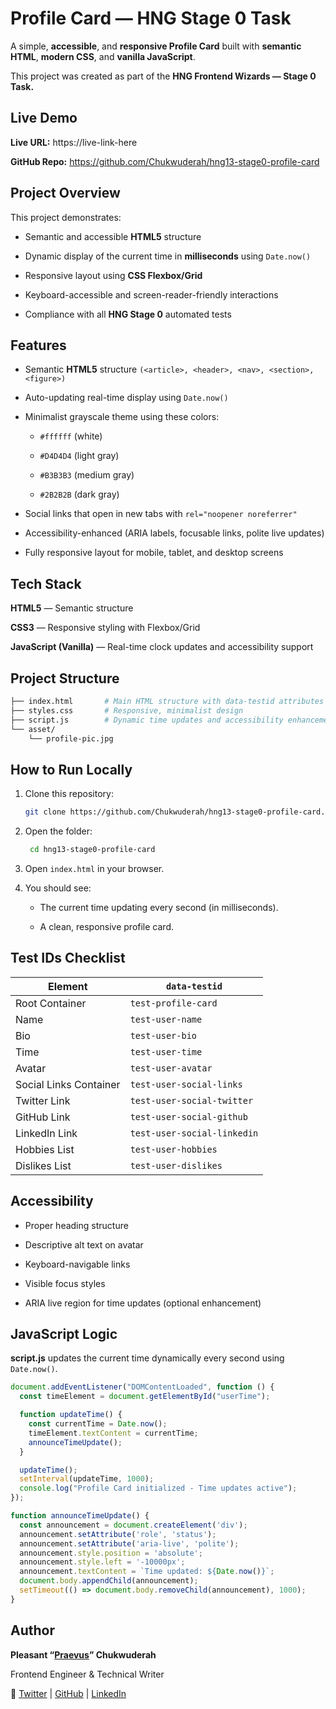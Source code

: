 # Profile Card — HNG Stage 0 Task

A simple, **accessible**, and **responsive Profile Card** built with **semantic HTML**, **modern CSS**, and **vanilla JavaScript**.

This project was created as part of the **HNG Frontend Wizards — Stage 0 Task.**

## Live Demo

**Live URL:** https://live-link-here

**GitHub Repo:** https://github.com/Chukwuderah/hng13-stage0-profile-card

## Project Overview

This project demonstrates:

- Semantic and accessible **HTML5** structure

- Dynamic display of the current time in **milliseconds** using `Date.now()`

- Responsive layout using **CSS Flexbox/Grid**

- Keyboard-accessible and screen-reader-friendly interactions

- Compliance with all **HNG Stage 0** automated tests

## Features

- Semantic **HTML5** structure `(<article>, <header>, <nav>, <section>, <figure>)`

- Auto-updating real-time display using `Date.now()`

- Minimalist grayscale theme using these colors:

  - `#ffffff` (white)

  - `#D4D4D4` (light gray)

  - `#B3B3B3` (medium gray)

  - `#2B2B2B` (dark gray)

- Social links that open in new tabs with `rel="noopener noreferrer"`

- Accessibility-enhanced (ARIA labels, focusable links, polite live updates)

- Fully responsive layout for mobile, tablet, and desktop screens

## Tech Stack

**HTML5** — Semantic structure

**CSS3** — Responsive styling with Flexbox/Grid

**JavaScript (Vanilla)** — Real-time clock updates and accessibility support

## Project Structure
```bash
├── index.html       # Main HTML structure with data-testid attributes
├── styles.css       # Responsive, minimalist design
├── script.js        # Dynamic time updates and accessibility enhancement
└── asset/
    └── profile-pic.jpg
```

## How to Run Locally

1. Clone this repository:

   ```bash
   git clone https://github.com/Chukwuderah/hng13-stage0-profile-card.git
   ```

2. Open the folder:

   ```bash
    cd hng13-stage0-profile-card
    ```


3. Open `index.html` in your browser.

4. You should see:

   - The current time updating every second (in milliseconds).

   - A clean, responsive profile card.

## Test IDs Checklist

| Element                | `data-testid`               |
| ---------------------- | --------------------------- |
| Root Container         | `test-profile-card`         |
| Name                   | `test-user-name`            |
| Bio                    | `test-user-bio`             |
| Time                   | `test-user-time`            |
| Avatar                 | `test-user-avatar`          |
| Social Links Container | `test-user-social-links`    |
| Twitter Link           | `test-user-social-twitter`  |
| GitHub Link            | `test-user-social-github`   |
| LinkedIn Link          | `test-user-social-linkedin` |
| Hobbies List           | `test-user-hobbies`         |
| Dislikes List          | `test-user-dislikes`        |


## Accessibility

- Proper heading structure

- Descriptive alt text on avatar

- Keyboard-navigable links

- Visible focus styles

- ARIA live region for time updates (optional enhancement)

## JavaScript Logic

**script.js** updates the current time dynamically every second using `Date.now()`.

```js
document.addEventListener("DOMContentLoaded", function () {
  const timeElement = document.getElementById("userTime");

  function updateTime() {
    const currentTime = Date.now();
    timeElement.textContent = currentTime;
    announceTimeUpdate();
  }

  updateTime();
  setInterval(updateTime, 1000);
  console.log("Profile Card initialized - Time updates active");
});

function announceTimeUpdate() {
  const announcement = document.createElement('div');
  announcement.setAttribute('role', 'status');
  announcement.setAttribute('aria-live', 'polite');
  announcement.style.position = 'absolute';
  announcement.style.left = '-10000px';
  announcement.textContent = `Time updated: ${Date.now()}`;
  document.body.appendChild(announcement);
  setTimeout(() => document.body.removeChild(announcement), 1000);
}
```

## Author

**Pleasant “[Praevus](https://pleasant-chukwuderah.vercel.app/)” Chukwuderah**

Frontend Engineer & Technical Writer

🔗 [Twitter](https://x.com/Pleasant_Dev)
 | [GitHub](https://github.com/Chukwuderah)
 | [LinkedIn](https://www.linkedin.com/in/pleasant-chukwuderah-327149183/)
